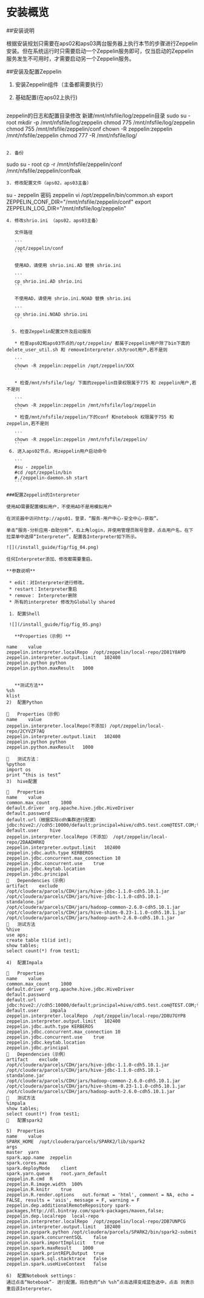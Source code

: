 #  安装概览

##安装说明

根据安装规划只需要在aps02和aps03两台服务器上执行本节的步骤进行Zeppelin安装。但在系统运行时只需要启动一个Zeppelin服务即可，仅当启动的Zeppelin服务发生不可用时，才需要启动另一个Zeppelin服务。

##安装及配置Zeppelin

1. 安装Zeppelin组件（主备都需要执行）

 1. 基础配置(在aps02上执行)
    ```
   zeppelin的日志和配置目录修改 新建/mnt/nfsfile/log/zeppelin目录
   sudo su - root
   mkdir -p /mnt/nfsfile/log/zeppelin
   chmod 775 /mnt/nfsfile/log/zeppelin
   chmod 755 /mnt/nfsfile/zeppelin/conf
   chown -R zeppelin:zeppelin /mnt/nfsfile/zeppelin
   chmod 777 -R /mnt/nfsfile/log/
   ```
 
 2. 备份
 ```
sudo su - root
cp -r /mnt/nfsfile/zeppelin/conf  /mnt/nfsfile/zeppelin/confbak
 ```
 3. 修改配置文件（aps02，aps03主备）
 ```
su - zeppelin  密码 zeppelin vi /opt/zeppelin/bin/common.sh export ZEPPELIN_CONF_DIR="/mnt/nfsfile/zeppelin/conf" export ZEPPELIN_LOG_DIR="/mnt/nfsfile/log/zeppelin"
 ```
 4. 修改shrio.ini （aps02，aps03主备）
 
    文件路径
 
    ```
    /opt/zeppelin/conf
    ```
  
    使用AD，请使用 shrio.ini.AD 替换 shrio.ini
    
    ```  
    cp shrio.ini.AD shrio.ini
    ```
   
    不使用AD，请使用 shrio.ini.NOAD 替换 shrio.ini

    ```
    cp shrio.ini.NOAD shrio.ini
    ```
    
   5. 检查Zeppelin配置文件及启动服务
 
    * 检查aps02和aps03节点的/opt/zeppelin/ 都属于zeppelin用户除了bin下面的delete_user_util.sh 和 removeInterpreter.sh为root用户,若不是则

    ```
    chown -R zeppelin:zeppelin /opt/zeppelin/XXX
    ```
    
    * 检查/mnt/nfsfile/log/ 下面的zeppelin目录权限属于775 和 zeppelin用户,若不是则

    ```
    chown -R zeppelin:zeppelin /mnt/nfsfile/log/zeppelin
    ```
    * 检查/mnt/nfsfile/zeppelin/下的conf 和notebook 权限属于755 和 zeppelin,若不是则
    
    ```
    chown -R zeppelin:zeppelin /mnt/nfsfile/zeppelin/
    ```
  6. 进入aps02节点，用zeppelin用户启动命令

    ```
    #su - zeppelin
    #cd /opt/zeppelin/bin
    #./zeppelin-daemon.sh start
    ```
    
###配置Zeppelin的Interpreter

使用AD需要配置模拟用户，不使用AD不是用模拟用户

在浏览器中访问http://aps01，登录，“服务-用户中心-安全中心-获取”。

单击“服务-分析应用-自助分析”，右上角login，并使用管理员账号登录，点击用户名，在下拉菜单中选择“Interpreter”，配置各Interpreter如下所示。

 ![](/install_guide/fig/fig_04.png) 

任何Interpreter添加、修改都需要重启。

**参数说明**

  * edit：对Interpreter进行修改。
  * restart：Interpreter重启
  * remove： Interpreter删除
  * 所有的interpreter 修改为Globally shared
  
  1. 配置Shell
  
  ![](/install_guide/fig/fig_05.png)
 
    **Properties（示例）**

name	value
zeppelin.interpreter.localRepo	/opt/zeppelin/local-repo/2D81Y8APD
zeppelin.interpreter.output.limit	102400
zeppelin.python	python
zeppelin.python.maxResult	1000


    **测试方法**
%sh
klist
2)	配置Python
 
	Properties（示例）
name	value
zeppelin.interpreter.localRepo(不添加)	/opt/zeppelin/local-repo/2CYVZF7AQ
zeppelin.interpreter.output.limit	102400
zeppelin.python	python
zeppelin.python.maxResult	1000

	测试方法：
%python
import os
print “this is test”
3)	hive配置
 
	Properties
name	value
common.max_count	1000
default.driver	org.apache.hive.jdbc.HiveDriver
default.password	
default.url（根据实际cdh集群进行配置）	jdbc:hive2://cdh5:10000/default;principal=hive/cdh5.test.com@TEST.COM;tez.queue.name=root.user
default.user	hive
zeppelin.interpreter.localRepo（不添加）	/opt/zeppelin/local-repo/2DAADHRKQ
zeppelin.interpreter.output.limit	102400
zeppelin.jdbc.auth.type	KERBEROS
zeppelin.jdbc.concurrent.max_connection	10
zeppelin.jdbc.concurrent.use	true
zeppelin.jdbc.keytab.location	
zeppelin.jdbc.principal	
	Dependencies（示例）
artifact	exclude
/opt/cloudera/parcels/CDH/jars/hive-jdbc-1.1.0-cdh5.10.1.jar	
/opt/cloudera/parcels/CDH/jars/hive-jdbc-1.1.0-cdh5.10.1-standalone.jar	
/opt/cloudera/parcels/CDH/jars/hadoop-common-2.6.0-cdh5.10.1.jar	
/opt/cloudera/parcels/CDH/jars/hive-shims-0.23-1.1.0-cdh5.10.1.jar	
/opt/cloudera/parcels/CDH/jars/hadoop-auth-2.6.0-cdh5.10.1.jar	
	测试方法
%hive
use aps;
create table t1(id int);
show tables;
select count(*) from test1;

4)	配置Impala
 
	Properties
name	value
common.max_count	1000
default.driver	org.apache.hive.jdbc.HiveDriver
default.password	
default.url	jdbc:hive2://cdh5:10000/default;principal=hive/cdh5.test.com@TEST.COM;tez.queue.name=root.user
default.user	impala
zeppelin.interpreter.localRepo	/opt/zeppelin/local-repo/2D8U7GYP8
zeppelin.interpreter.output.limit	102400
zeppelin.jdbc.auth.type	KERBEROS
zeppelin.jdbc.concurrent.max_connection	10
zeppelin.jdbc.concurrent.use	true
zeppelin.jdbc.keytab.location	
zeppelin.jdbc.principal	
	Dependencies（示例）
artifact	exclude
/opt/cloudera/parcels/CDH/jars/hive-jdbc-1.1.0-cdh5.10.1.jar	
/opt/cloudera/parcels/CDH/jars/hive-jdbc-1.1.0-cdh5.10.1-standalone.jar	
/opt/cloudera/parcels/CDH/jars/hadoop-common-2.6.0-cdh5.10.1.jar	
/opt/cloudera/parcels/CDH/jars/hive-shims-0.23-1.1.0-cdh5.10.1.jar	
/opt/cloudera/parcels/CDH/jars/hadoop-auth-2.6.0-cdh5.10.1.jar	
	测试方法
%impala
show tables;
select count(*) from test1;
	配置spark2
   
5)	Properties
name	value
SPARK_HOME	/opt/cloudera/parcels/SPARK2/lib/spark2
args	
master	yarn
spark.app.name	zeppelin
spark.cores.max	
spark.deployMode	client
spark.yarn.queue	root.yarn_default
zeppelin.R.cmd	R
zeppelin.R.image.width	100%
zeppelin.R.knitr	true
zeppelin.R.render.options	out.format = 'html', comment = NA, echo = FALSE, results = 'asis', message = F, warning = F
zeppelin.dep.additionalRemoteRepository	spark-packages,http://dl.bintray.com/spark-packages/maven,false;
zeppelin.dep.localrepo	local-repo
zeppelin.interpreter.localRepo	/opt/zeppelin/local-repo/2DB7UNPCG
zeppelin.interpreter.output.limit	102400
zeppelin.pyspark.python	/opt/cloudera/parcels/SPARK2/bin/spark2-submit
zeppelin.spark.concurrentSQL	false
zeppelin.spark.importImplicit	true
zeppelin.spark.maxResult	1000
zeppelin.spark.printREPLOutput	true
zeppelin.spark.sql.stacktrace	false
zeppelin.spark.useHiveContext	false

6)	配置Notebook settings：
通过点击“Notebook”- 进行配置。将白色的“sh %sh”点击选择变成蓝色选中，点击 则表示重启该Interpreter。
 

